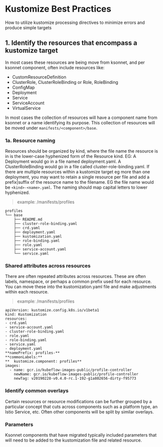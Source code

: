 # Kustomize Best Practices

  How to utilize kustomize processing directives to minimize errors and produce simple targets

## 1. Identify the resources that encompass a kustomize target

  In most cases these resources are being move from ksonnet, and per ksonnet component, often include resources like:
  - CustomResourceDefinition
  - ClusterRole, ClusterRoleBinding or Role, RoleBinding
  - ConfigMap
  - Deployment
  - Service
  - ServiceAccount
  - VirtualService 

  In most cases the collection of resources will have a component name from ksonnet or a name identifying its purpose.
  This collection of resources will be moved under `manifests/<component>/base`. 
  

### 1a. Resource naming

  Resources should be organized by kind, where the file name the resource is in is the lower-case hyphenized form of the Resource kind. EG: A Deployment would go in a file named deployment.yaml. A ClusterRoleBinding would go in a file called cluster-role-binding.yaml. If there are multiple resources within a kustomize target eg more than one deployment, you may want to retain a single resource per file and add a prefix|suffix of the resource name to the filename. EG the file name would be `<kind>-<name>.yaml`. The naming should map capital letters to lower hyphenized.

> example: /manifests/profiles

```
profiles
└── base
    ├── README.md
    ├── cluster-role-binding.yaml
    ├── crd.yaml
    ├── deployment.yaml
    ├── kustomization.yaml
    ├── role-binding.yaml
    ├── role.yaml
    ├── service-account.yaml
    └── service.yaml
```


### Shared attributes across resources

  There are often repeated attributes across resources. These are often labels, namespace, or perhaps a common prefix used for each resource. You can move these into the kustomization.yaml file and make adjustments within each resource.

> example: /manifests/profiles

```
apiVersion: kustomize.config.k8s.io/v1beta1
kind: Kustomization
resources:
- crd.yaml
- service-account.yaml
- cluster-role-binding.yaml
- role.yaml
- role-binding.yaml
- service.yaml
- deployment.yaml
**namePrefix: profiles-**
**commonLabels:**
**  kustomize.component: profiles**
images:
  - name: gcr.io/kubeflow-images-public/profile-controller
    newName: gcr.io/kubeflow-images-public/profile-controller
    newTag: v20190228-v0.4.0-rc.1-192-g1a802656-dirty-f95773
```


### Identify common overlays

  Certain resources or resource modifications can be further grouped by a particular concept that cuts across components such as a platform type, an Istio Service, etc. Often other components will be split by similar overlays. 


### Parameters

  Ksonnet components that have migrated typically included parameters that will need to be added to the kustomization file and related resource. 

